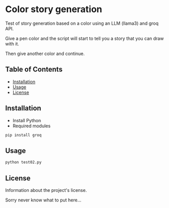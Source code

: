 # Color story generation

Test of story generation based on a color using an LLM (llama3) and groq API.

Give a pen color and the script will start to tell you a story that you can draw with it.

Then give another color and continue.

## Table of Contents

- [Installation](#installation)
- [Usage](#usage)
- [License](#license)

## Installation

- Install Python
- Required modules

```bash
pip install groq
```

## Usage

```bash
python test02.py
```

## License

Information about the project's license.

Sorry never know what to put here...
